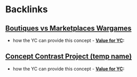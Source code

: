 
# Backlinks
## [Boutiques vs Marketplaces Wargames](<Boutiques vs Marketplaces Wargames.md>)
- how the YC can provide this concept
        - **[Value for YC](<Value for YC.md>):**

## [Concept Contrast Project (temp name)](<Concept Contrast Project (temp name).md>)
- how the YC can provide this concept
        - **[Value for YC](<Value for YC.md>):**

